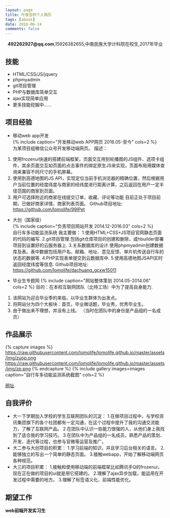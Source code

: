 ```yaml
---
layout: page
title: 叶俊含的个人简历
tags: [about]
date: 2016-06-14
comments: false
---
```

    
<center><b>492262927@qq.com</b>,15926382655,中南民族大学计科院在校生,2017年毕业</center>



## 技能
* HTML/CSS/JS/jquery
* phpmyadmin
* git项目管理
* PHP与数据库简单交互
* ajax实现简单应用
* 更多技能挖掘中......



## 项目经验
* 移动web app开发 	
{% include caption="开发移动web APP网页  	2016.05-至今" cols=2 %}  
为某项目组微信公众号开发移动端网页。 
描述： 
1. 使用frozenui快速的搭建前端框架，页面交互用到轮播图的JS组件、选项卡组件，其余页面交互如页面的点击事件的绑定原生JS来实现，页面布局用媒体查询来兼容不同尺寸的手机屏幕。
2. 使用到高德地图的JS API，实现定位当前手机浏览器的精确位置，然后根据用户当前位置的经度纬度与商家的经纬度进行距离计算，之后返回在用户一定半径范围的商家到页面。
3. 用户可选择附近的商家在线提交订单，收藏、评论等功能 
目前正处于项目前期，已做好商家详情、商家列表页面。 
Github项目地址: https://github.com/lomolife/99IPet



* 大创（国家级） 	
{% include caption="负责项目网站开发  2014.12-2016.03" cols=2 %}   
自行车多动能监测系统 
我主要做： 
1.使用HTML+CSS+JS项目官网静态页面的代码的编写. 
2.git项目管理.包括git仓库项目的创建和删除，或hbuilder部署项目到设置好的云服务器上. 
3.关系数据库的设计.使用phpmyadmin创建数据库及表。表中数据包括用户名、邮箱、地址、意见反馈、单片机传送自行车的状态的数据等. 
4.PHP实现表单提交到云数据库中. 
5.使用高德地图JSAPI实时返回经度纬度等信息. 
Github项目地址: https://github.com/lomolife/dachuang_gcxw15011



* 毕业生专题网
{% include caption="网站整体策划  2014.05-2014.06" cols=2 %}
目的：在本校互联网团队（比特工场）中为了提高自身能力. 
1. 该网站为迎合毕业季的来临，以毕业生群体为出发点。 
2. 将网站分为四个大板块：首页，毕业微话题，毕业秀，优秀毕业生。 
3. 由于做出来不理想，并没有上线。 
（当时在团队中的身份是产品组的一名成员）




## 作品展示

{% capture images %}
   https://raw.githubusercontent.com/lomolife/lomolife.github.io/master/assets/img/zuop.png
   https://raw.githubusercontent.com/lomolife/lomolife.github.io/master/assets/img/zp.png
{% endcapture %}
{% include gallery images=images caption="自行车多动能监测系统截图" cols=2 %}

[网址](http://gcxw.sinaapp.com).




## 自我评价
* 大一下学期加入学校的学生互联网团队的沉淀：
1.在做项目过程中，与学校资讯集团旗下的各个社团都有一定沟通，在这个过程中提升了我的沟通交流能力，了解了互联网产品。
2.在团队中认识一些能力很强的人，从他们身上我找到了适合我的学习技巧。
3.在团队中为产品组的一名成员，熟悉产品的策划、开发、迭代等过程，也参与官微等运营及推广。
* 大二参与大创项目的积累：
1.学习前端的知识，并且学习后台相关的语言。
2.能够独立的写出一个简单的静态页面。
3.接触webapp，开始了解移动端网页各种规范。
* 大三的项目积累：
1.接触和使用移动端的前端框架比如腾讯手Q的frozenui，现在正在做的项目的ui就是用它搭建的。
2.理解了ajax异步加载，能运用在开发过程中需要的地方。
3.理解了标签语义化、前端性能优化。



## 期望工作
<b>web前端开发实习生</b> 
